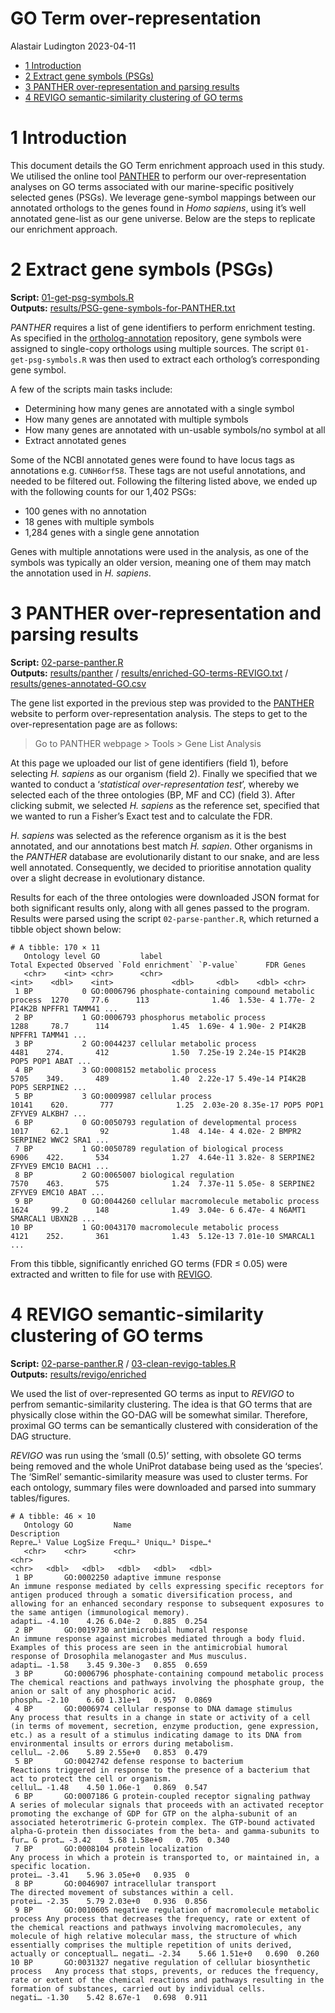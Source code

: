 GO Term over-representation
================
Alastair Ludington
2023-04-11

- <a href="#1-introduction" id="toc-1-introduction">1 Introduction</a>
- <a href="#2-extract-gene-symbols-psgs"
  id="toc-2-extract-gene-symbols-psgs">2 Extract gene symbols (PSGs)</a>
- <a href="#3-panther-over-representation-and-parsing-results"
  id="toc-3-panther-over-representation-and-parsing-results">3 PANTHER
  over-representation and parsing results</a>
- <a href="#4-revigo-semantic-similarity-clustering-of-go-terms"
  id="toc-4-revigo-semantic-similarity-clustering-of-go-terms">4 REVIGO
  semantic-similarity clustering of GO terms</a>

# 1 Introduction

This document details the GO Term enrichment approach used in this
study. We utilised the online tool
[PANTHER](https://www.nature.com/articles/s41596-019-0128-8) to perform
our over-representation analyses on GO terms associated with our
marine-specific positively selected genes (PSGs). We leverage
gene-symbol mappings between our annotated orthologs to the genes found
in *Homo sapiens*, using it’s well annotated gene-list as our gene
universe. Below are the steps to replicate our enrichment approach.

# 2 Extract gene symbols (PSGs)

**Script:**
[01-get-psg-symbols.R](https://github.com/a-lud/sea-snake-selection/blob/main/go-enrichment/scripts/01-get-psg-symbols.R)  
**Outputs:**
[results/PSG-gene-symbols-for-PANTHER.txt](https://github.com/a-lud/sea-snake-selection/tree/main/go-enrichment/results)

*PANTHER* requires a list of gene identifiers to perform enrichment
testing. As specified in the
[ortholog-annotation](https://github.com/a-lud/sea-snake-selection/tree/main/orthologs/ortholog-annotation)
repository, gene symbols were assigned to single-copy orthologs using
multiple sources. The script `01-get-psg-symbols.R` was then used to
extract each ortholog’s corresponding gene symbol.

A few of the scripts main tasks include:

- Determining how many genes are annotated with a single symbol
- How many genes are annotated with multiple symbols
- How many genes are annotated with un-usable symbols/no symbol at all
- Extract annotated genes

Some of the NCBI annotated genes were found to have locus tags as
annotations e.g. `CUNH6orf58`. These tags are not useful annotations,
and needed to be filtered out. Following the filtering listed above, we
ended up with the following counts for our 1,402 PSGs:

- 100 genes with no annotation
- 18 genes with multiple symbols
- 1,284 genes with a single gene annotation

Genes with multiple annotations were used in the analysis, as one of the
symbols was typically an older version, meaning one of them may match
the annotation used in *H. sapiens*.

# 3 PANTHER over-representation and parsing results

**Script:**
[02-parse-panther.R](https://github.com/a-lud/sea-snake-selection/blob/main/go-enrichment/scripts/02-parse-panther.R)  
**Outputs:**
[results/panther](https://github.com/a-lud/sea-snake-selection/tree/main/go-enrichment/results/panther)
/
[results/enriched-GO-terms-REVIGO.txt](https://github.com/a-lud/sea-snake-selection/tree/main/go-enrichment/results)
/
[results/genes-annotated-GO.csv](https://github.com/a-lud/sea-snake-selection/tree/main/go-enrichment/results)

The gene list exported in the previous step was provided to the
[PANTHER](https://www.nature.com/articles/s41596-019-0128-8) website to
perform over-representation analysis. The steps to get to the
over-representation page are as follows:

> Go to PANTHER webpage \> Tools \> Gene List Analysis

At this page we uploaded our list of gene identifiers (field 1), before
selecting *H. sapiens* as our organism (field 2). Finally we specified
that we wanted to conduct a ‘*statistical* *over-representation test*’,
whereby we selected each of the three ontologies (BP, MF and CC) (field
3). After clicking submit, we selected *H. sapiens* as the reference
set, specified that we wanted to run a Fisher’s Exact test and to
calculate the FDR.

*H. sapiens* was selected as the reference organism as it is the best
annotated, and our annotations best match *H. sapien*. Other organisms
in the *PANTHER* database are evolutionarily distant to our snake, and
are less well annotated. Consequently, we decided to prioritise
annotation quality over a slight decrease in evolutionary distance.

Results for each of the three ontologies were downloaded JSON format for
both significant results only, along with all genes passed to the
program. Results were parsed using the script `02-parse-panther.R`,
which returned a tibble object shown below:

``` text
# A tibble: 170 × 11
   Ontology level GO         label                                           Total Expected Observed `Fold enrichment` `P-value`      FDR Genes                                                                                       
   <chr>    <int> <chr>      <chr>                                           <int>    <dbl>    <int>             <dbl>     <dbl>    <dbl> <chr>                                                                                       
 1 BP           0 GO:0006796 phosphate-containing compound metabolic process  1270     77.6      113              1.46  1.53e- 4 1.77e- 2 PI4K2B NPFFR1 TAMM41 ...
 2 BP           1 GO:0006793 phosphorus metabolic process                     1288     78.7      114              1.45  1.69e- 4 1.90e- 2 PI4K2B NPFFR1 TAMM41 ...
 3 BP           2 GO:0044237 cellular metabolic process                       4481    274.       412              1.50  7.25e-19 2.24e-15 PI4K2B POP5 POP1 ABAT ...
 4 BP           3 GO:0008152 metabolic process                                5705    349.       489              1.40  2.22e-17 5.49e-14 PI4K2B POP5 SERPINE2 ...
 5 BP           3 GO:0009987 cellular process                                10141    620.       777              1.25  2.03e-20 8.35e-17 POP5 POP1 ZFYVE9 ALKBH7 ...
 6 BP           0 GO:0050793 regulation of developmental process              1017     62.1       92              1.48  4.14e- 4 4.02e- 2 BMPR2 SERPINE2 WWC2 SRA1 ...
 7 BP           1 GO:0050789 regulation of biological process                 6906    422.       534              1.27  4.64e-11 3.82e- 8 SERPINE2 ZFYVE9 EMC10 BACH1 ...
 8 BP           2 GO:0065007 biological regulation                            7570    463.       575              1.24  7.37e-11 5.05e- 8 SERPINE2 ZFYVE9 EMC10 ABAT ...
 9 BP           0 GO:0044260 cellular macromolecule metabolic process         1624     99.2      148              1.49  3.04e- 6 6.47e- 4 N6AMT1 SMARCAL1 UBXN2B ...
10 BP           1 GO:0043170 macromolecule metabolic process                  4121    252.       361              1.43  5.12e-13 7.01e-10 SMARCAL1 ...
```

From this tibble, significantly enriched GO terms (FDR $\leq$ 0.05) were
extracted and written to file for use with
[REVIGO](https://journals.plos.org/plosone/article?id=10.1371/journal.pone.0021800).

# 4 REVIGO semantic-similarity clustering of GO terms

**Script:**
[02-parse-panther.R](https://github.com/a-lud/sea-snake-selection/blob/main/go-enrichment/scripts/02-parse-panther.R)
/
[03-clean-revigo-tables.R](https://github.com/a-lud/sea-snake-selection/blob/main/go-enrichment/scripts/03-clean-revigo-tables.R)  
**Outputs:**
[results/revigo/enriched](https://github.com/a-lud/sea-snake-selection/tree/main/go-enrichment/results/revigo/enriched)

We used the list of over-represented GO terms as input to *REVIGO* to
perfrom semantic-similarity clustering. The idea is that GO terms that
are physically close within the GO-DAG will be somewhat similar.
Therefore, proximal GO terms can be semantically clustered with
consideration of the DAG structure.

*REVIGO* was run using the ‘small (0.5)’ setting, with obsolete GO terms
being removed and the whole UniProt database being used as the
‘species’. The ‘SimRel’ semantic-similarity measure was used to cluster
terms. For each ontology, summary files were downloaded and parsed into
summary tables/figures.

``` text
# A tibble: 46 × 10                                                                                                                                                                                                                                                                                                                                                                                                                                   
   Ontology GO         Name                                                   Description                                                                                                                                                                                                                                                                             Repre…¹ Value LogSize Frequ…² Uniqu…³ Dispe…⁴
   <chr>    <chr>      <chr>                                                  <chr>                                                                                                                                                                                                                                                                                   <chr>   <dbl>   <dbl>   <dbl>   <dbl>   <dbl>
 1 BP       GO:0002250 adaptive immune response                               An immune response mediated by cells expressing specific receptors for antigen produced through a somatic diversification process, and allowing for an enhanced secondary response to subsequent exposures to the same antigen (immunological memory).                                  adapti… -4.10    4.26 6.04e-2   0.885  0.254 
 2 BP       GO:0019730 antimicrobial humoral response                         An immune response against microbes mediated through a body fluid. Examples of this process are seen in the antimicrobial humoral response of Drosophila melanogaster and Mus musculus.                                                                                                 adapti… -1.58    3.45 9.30e-3   0.855  0.659 
 3 BP       GO:0006796 phosphate-containing compound metabolic process        The chemical reactions and pathways involving the phosphate group, the anion or salt of any phosphoric acid.                                                                                                                                                                            phosph… -2.10    6.60 1.31e+1   0.957  0.0869
 4 BP       GO:0006974 cellular response to DNA damage stimulus               Any process that results in a change in state or activity of a cell (in terms of movement, secretion, enzyme production, gene expression, etc.) as a result of a stimulus indicating damage to its DNA from environmental insults or errors during metabolism.                          cellul… -2.06    5.89 2.55e+0   0.853  0.479 
 5 BP       GO:0042742 defense response to bacterium                          Reactions triggered in response to the presence of a bacterium that act to protect the cell or organism.                                                                                                                                                                                cellul… -1.48    4.50 1.06e-1   0.869  0.547 
 6 BP       GO:0007186 G protein-coupled receptor signaling pathway           A series of molecular signals that proceeds with an activated receptor promoting the exchange of GDP for GTP on the alpha-subunit of an associated heterotrimeric G-protein complex. The GTP-bound activated alpha-G-protein then dissociates from the beta- and gamma-subunits to fur… G prot… -3.42    5.68 1.58e+0   0.705  0.340 
 7 BP       GO:0008104 protein localization                                   Any process in which a protein is transported to, or maintained in, a specific location.                                                                                                                                                                                                protei… -3.41    5.96 3.05e+0   0.935  0     
 8 BP       GO:0046907 intracellular transport                                The directed movement of substances within a cell.                                                                                                                                                                                                                                      protei… -2.35    5.79 2.03e+0   0.936  0.856 
 9 BP       GO:0010605 negative regulation of macromolecule metabolic process Any process that decreases the frequency, rate or extent of the chemical reactions and pathways involving macromolecules, any molecule of high relative molecular mass, the structure of which essentially comprises the multiple repetition of units derived, actually or conceptuall… negati… -2.34    5.66 1.51e+0   0.690  0.260 
10 BP       GO:0031327 negative regulation of cellular biosynthetic process   Any process that stops, prevents, or reduces the frequency, rate or extent of the chemical reactions and pathways resulting in the formation of substances, carried out by individual cells.                                                                                            negati… -1.30    5.42 8.67e-1   0.698  0.911
```
